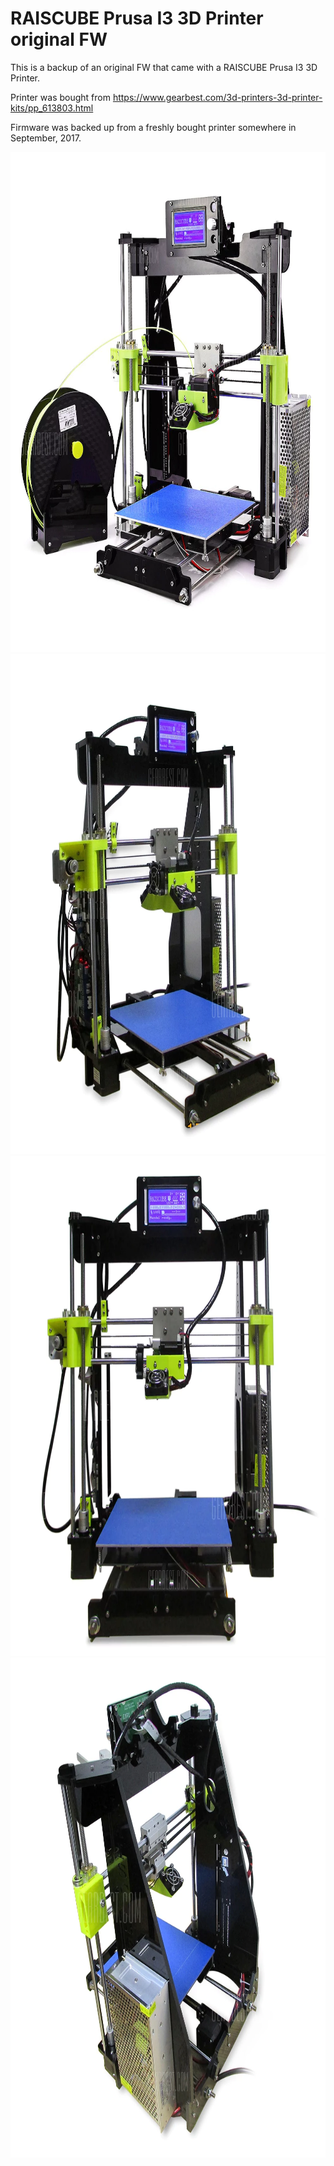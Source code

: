 # RAISCUBE Prusa I3 3D Printer original FW

This is a backup of an original FW that came with a RAISCUBE Prusa I3 3D Printer.

Printer was bought from https://www.gearbest.com/3d-printers-3d-printer-kits/pp_613803.html

Firmware was backed up from a freshly bought printer somewhere in September, 2017.


<img align="bottom" height="800px" src="/Printer pictures/1.png" />
<img align="bottom" height="800px"  src="/Printer pictures/2.png" />
<img align="bottom" height="800px"  src="/Printer pictures/3.png" />
<img align="bottom" height="800px"  src="/Printer pictures/4.png" />
